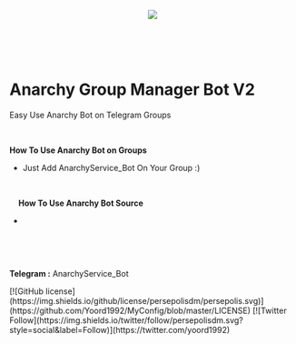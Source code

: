 <h1 align="center">
      <br>
  <img src="http://s13.picofile.com/file/8403668226/4.jpg">
   <br>
       <br>
      <br>
</h1>
<h1> Anarchy Group Manager Bot V2 </h1>

 <p>
Easy Use Anarchy Bot on Telegram Groups
<p>
  &nbsp;

<b>How To Use Anarchy Bot on Groups </b>

- Just Add AnarchyService_Bot On Your Group :)

&nbsp;
  <p>
    <p>
&nbsp;
&nbsp;
      <b>How To Use Anarchy Bot Source </b>

- 
<p>

&nbsp;
  <p>
    <p>
&nbsp;
&nbsp;
<p>
<b>Telegram :</b> AnarchyService_Bot
      
<p>
 [![GitHub license](https://img.shields.io/github/license/persepolisdm/persepolis.svg)](https://github.com/Yoord1992/MyConfig/blob/master/LICENSE)  [![Twitter Follow](https://img.shields.io/twitter/follow/persepolisdm.svg?style=social&label=Follow)](https://twitter.com/yoord1992)
 <p>
